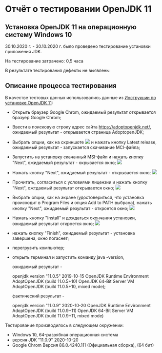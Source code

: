 # Отчёт о тестировании OpenJDK 11
## Установка OpenJDK 11 на операционную систему Windows 10

30.10.2020 г. - 30.10.2020 г. было проведено тестирование установки приложения JDK.

На тестирование затрачено: 0,5 часа

В результате тестирования дефекты не выявлены

## Описание процесса тестирования

В качестве тестовых данных использовались данные из [Инструкции по установке OpenJDK 11](https://github.com/netology-code/javaqa-homeworks/blob/master/intro/openjdk11-manual.md):
* Открыть браузер Google Chrom, ожидаемый результат открывается бразуер Google Chrom;

* Ввести в поисковую строку адрес сайта https://adoptopenjdk.net/, ожидаемый результат - открывается страница AdoptopenJDK;

* Выбрать опции, как на скриншоте ![](https://raw.githubusercontent.com/netology-code/javaqa-homeworks/master/intro/pic/win-adoptopenjdk.png) и нажать кнопку Latest release, ожидаемый результат - запускается скачивание MCI-файла;

* Запустить на установку скачанный MSI-файл и нажать кнопку "Next", ожидаемый результат - окрывается окно; ![](https://raw.githubusercontent.com/netology-code/javaqa-homeworks/master/intro/pic/win-step1.png)

* Нажать кнопку "Next", ожидаемый результат - открывается окно; ![](https://raw.githubusercontent.com/netology-code/javaqa-homeworks/master/intro/pic/win-step2.png)

* Прочитать, согласиться с условиями лицензии и нажать кнопку "Next", ожтдаемый результат открывается окно; ![](https://raw.githubusercontent.com/netology-code/javaqa-homeworks/master/intro/pic/win-step3.png)

* Выбрать опции, как на экране (удостовериться, что установка происходит в Program Files и опция Add to PATH выбрана), нажать кнопку "Next", ожидаемый результат - откроется окно;
![](https://raw.githubusercontent.com/netology-code/javaqa-homeworks/master/intro/pic/win-step4.png)

* Нажать кнопку "Install" и дождаться окончания установки, ожидаемый результат откроется окно;
![](https://raw.githubusercontent.com/netology-code/javaqa-homeworks/master/intro/pic/win-step5.png)

* нажать кнопку "Finish", ожидаемый результат - установка завершена, окно погаснет;

* перегрузить компьютер;

* открыть терминал и запустить команду
  java -version, 
  
  ожидаемый результат - 
  
  openjdk version "11.0.5" 2019-10-15
  OpenJDK Runtime Environment AdoptOpenJDK (build 11.0.5+10)
  OpenJDK 64-Bit Server VM AdoptOpenJDK (build 11.0.5+10, mixed mode);

  фактический результат -

  openjdk version "11.0.9" 2020-10-20
  OpenJDK Runtime Environment AdoptOpenJDK (build 11.0.9+11)
  OpenJDK 64-Bit Server VM AdoptOpenJDK (build 11.0.9+11, mixed mode)

Тестирование производилось в следующем окружении:
* Windows 10, 64-разрябная операционная система
* версия JDK "11.0.9" 2020-10-20
* Google Chrom Версия 86.0.4240.111 (Официальная сборка), (64 бит)